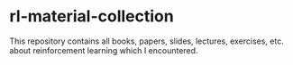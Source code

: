 # rl-material-collection
This repository contains all books, papers, slides, lectures, exercises, etc. about reinforcement learning which I encountered.
